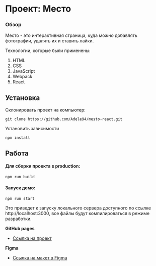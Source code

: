 # Проект: Место

### Обзор
Место - это интерактивная страница, куда можно добавлять фотографии, удалять их и ставить лайки.

Технологии, которые были применены:
1. HTML
2. CSS
3. JavaScript
4. Webpack
5. React

## Установка

Склонировать проект на компьютер:

    git clone https://github.com/Adele94/mesto-react.git

Установить зависимости

    npm install

## Работа

#### Для сборки проекта в production:

    npm run build

#### Запуск демо:

    npm run start
    
Это приведет к запуску локального сервера доступного по ссылке http://localhost:3000, все файлы будут компилироваться в режиме разработки.

**GitHub pages**

* [Ссылка на проект](https://adele94.github.io/mesto/)

**Figma**

* [Ссылка на макет в Figma](https://www.figma.com/file/2cn9N9jSkmxD84oJik7xL7/JavaScript.-Sprint-4?node-id=0%3A1)
